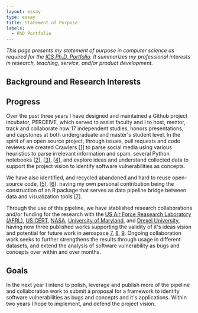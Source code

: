 ```yaml
---
layout: essay  
type: essay  
title: Statement of Purpose  
labels:
  - PhD Portfolio
--- 
```


*This page presents my statement of purpose in computer science as required for the [ICS Ph.D. Portfolio](http://www.ics.hawaii.edu/academics/graduate-degree-programs/ph-d-in-ics/#phd-portfolio). It summarizes my professional interests in research, teaching, service, and/or product development.*

## Background and Research Interests

## Progress

Over the past three years I have designed and maintained a Github project incubator, PERCEIVE, which served to assist faculty and I to host, mentor, track and collaborate now 17 independent studies, honors presentations, and capstones at both undergraduate and master's student level. In the spirit of an open source project,
through issues, pull requests and code reviews we created Crawlers \[[1](https://github.com/sailuh/perceive/tree/master/Crawlers)\] to parse social media using various heuristics to parse irrelevant information and spam, 
several Python notebooks \[[2](https://github.com/sailuh/perceive/blob/master/Notebooks/CVE_Details/cve_details_introduction.ipynb)\], \[[3](https://github.com/sailuh/perceive/blob/master/Notebooks/CWE/cwe_introduction.ipynb)\], \[[4](https://github.com/sailuh/perceive/blob/master/Notebooks/CAPEC/Introduction/capec_introduction.ipynb)\], and explore ideas and understand collected data to support the project vision
to identify software vulnerabilities as concepts. 

We have also identified, and recycled abandoned and hard to reuse open-source code, \[[5](https://github.com/sailuh/topicflow)\], \[[6](https://github.com/sailuh/termite)\]. having my own personal contribution being the construction of an R package that serves as data pipeline bridge between data and visualization tools \[[7](https://github.com/sailuh/topicflowr)\].

Through the use of this pipeline, we have stablished research collaborations and/or funding for the research with the [US Air Force Reasearch Laboratory (AFRL)](https://afresearchlab.com/), [US CERT](https://www.us-cert.gov/), [NASA](https://www.nasa.gov/ames), [University of Maryland](https://terpconnect.umd.edu), and [Drexel University](https://drexel.edu/), having now three published works supporting the validity of it's ideas vision and potential for future work in aerospace [7](https://aisel.aisnet.org/hicss-50/st/cybersecurity_and_sw_assurance/4/), [8](https://ieeexplore.ieee.org/document/8614146), [9](https://arc.aiaa.org/doi/abs/10.2514/6.2019-0770). Ongoing collaboration work seeks to further strengthens the results through usage in different datasets, and extend the analysis of software vulnerability as bugs and concepts over within and over months.

##  Goals

In the next year I intend to polish, leverage and publish more of the pipeline and collaboration work to submit a proposal for a framework to identify software vulnerabilities as bugs and concepts and it's applications. Within two years I hope to implement, and defend the project vision. 